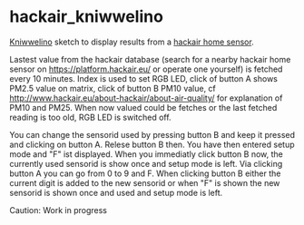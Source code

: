 # hackair_kniwwelino
[Kniwwelino](http://www.kniwwelino.lu/) sketch to display results from a [hackair home sensor](http://www.hackair.eu/hackair-home-v2/).

Lastest value from the hackair database (search for a nearby hackair home sensor on https://platform.hackair.eu/ or operate one yourself) is fetched every 10 minutes. Index is used to set RGB LED, click of button A shows PM2.5 value on matrix, click of button B PM10 value, cf http://www.hackair.eu/about-hackair/about-air-quality/ for explanation of PM10 and PM25. When now valued could be fetches or the last fetched reading is too old, RGB LED is switched off.

You can change the sensorid used by pressing button B and keep it pressed and clicking on button A. Relese button B then. You have then entered setup mode and "F" ist displayed. When you immediatly click button B now, the currently used sensorid is show once and setup mode is left.
Via clicking button A you can go from 0 to 9 and F. When clicking button B either the current digit is added to the new sensorid or when "F" is shown the new sensorid is shown once and used and setup mode is left.

Caution: Work in progress
